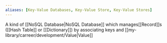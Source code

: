```yaml
---
aliases: [Key-Value Databases, Key-Value Store, Key-Value Stores]
---
```


A kind of [[NoSQL Database|NoSQL Database]] which manages[[Record]]s ([[Hash Table]] or [[Dictionary]]) by associating keys and [[my-library/carreer/development/Value|Value]]
